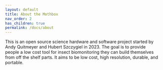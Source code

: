 ```yaml
---
layout: default
title: About the Mothbox
nav_order: 2
has_children: true
permalink: /docs/about
---
```


This is an open source science hardware and software project started by Andy Quitmeyer and Hubert Szczygiel in 2023. The goal is to provide people a low cost tool for insect biomonitoring they can build themselves from off the shelf parts. It aims to be low cost, high resolution, durable, and portable.
